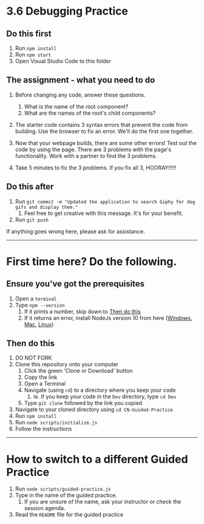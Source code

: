 # 3.6 Debugging Practice

## Do this first

1. Run `npm install`
2. Run `npm start`
3. Open Visual Studio Code to this folder

## The assignment - what you need to do

1. Before changing any code, answer these questions.
   1. What is the name of the root component?
   2. What are the names of the root's child components?

2. The starter code contains 3 syntax errors that prevent the code from building.  Use the browser to fix an error.  We'll do the first one together.

3. Now that your webpage builds, there are some other errors!  Test out the code by using the page.
There are 3 problems with the page's functionality.  Work with a partner to find the 3 problems.

4. Take 5 minutes to fix the 3 problems.  If you fix all 3, HOORAY!!!!!


## Do this after

1. Run `git commit -m "Updated the application to search Giphy for dog gifs and display them."`
   1. Feel free to get creative with this message. It's for your benefit.
1. Run `git push`

If anything goes wrong here, please ask for assistance.

------

# First time here? Do the following.

## Ensure you've got the prerequisites

1. Open a `terminal`
2. Type `npm --version`
   1. If it prints a number, skip down to [Then do this](#Then-do-this)
   2. If it returns an error, install NodeJs version 10 from here ([Windows](https://nodejs.org/dist/latest-v10.x/node-v10.19.0-x64.msi), [Mac](https://nodejs.org/dist/latest-v10.x/node-v10.19.0.pkg), [Linux](https://nodejs.org/dist/latest-v10.x/node-v10.19.0-linux-x64.tar.gz))

## Then do this

1. DO NOT FORK
1. Clone this repository onto your computer
   1. Click the green 'Clone or Download' button
   1. Copy the link
   1. Open a Terminal
   1. Navigate (using `cd`) to a directory where you keep your code
      1. ie. If you keep your code in the `Dev` directory, type `cd Dev`
   1. Type `git clone` followed by the link you copied
2. Navigate to your cloned directory using `cd CN-Guided-Practice`
3. Run `npm install`
4. Run `node scripts/initialize.js`
5. Follow the instructions

------

# How to switch to a different Guided Practice

1. Run `node scripts/guided-practice.js`
2. Type in the name of the guided practice.
   1. If you are unsure of the name, ask your instructor or check the session agenda.
3. Read the `README` file for the guided practice
